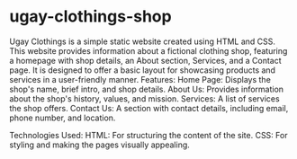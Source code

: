 # ugay-clothings-shop
Ugay Clothings is a simple static website created using HTML and CSS. This website provides information about a fictional clothing shop, featuring a homepage with shop details, an About section, Services, and a Contact page. It is designed to offer a basic layout for showcasing products and services in a user-friendly manner.
Features:
Home Page: Displays the shop's name, brief intro, and shop details.
About Us: Provides information about the shop's history, values, and mission.
Services: A list of services the shop offers.
Contact Us: A section with contact details, including email, phone number, and location.

Technologies Used:
HTML: For structuring the content of the site.
CSS: For styling and making the pages visually appealing.

